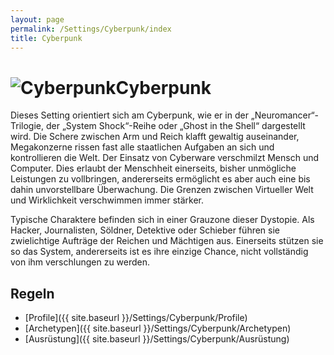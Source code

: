 ```yaml
---
layout: page
permalink: /Settings/Cyberpunk/index
title: Cyberpunk
---
```


<h1><img alt="Cyberpunk" src="{{ site.baseurl }}/assets/images/icons/cyberpunk.png"/>Cyberpunk</h1>

Dieses Setting orientiert sich am Cyberpunk, wie er in der &bdquo;Neuromancer&ldquo;-Trilogie, der &bdquo;System Shock&ldquo;-Reihe oder &bdquo;Ghost in the Shell&ldquo; dargestellt wird. Die Schere zwischen Arm und Reich klafft gewaltig auseinander, Megakonzerne rissen fast alle staatlichen Aufgaben an sich und kontrollieren die Welt. Der Einsatz von Cyberware verschmilzt Mensch und Computer. Dies erlaubt der Menschheit einerseits, bisher unmögliche Leistungen zu vollbringen, andererseits ermöglicht es aber auch eine bis dahin unvorstellbare Überwachung. Die Grenzen zwischen Virtueller Welt und Wirklichkeit verschwimmen immer stärker.

Typische Charaktere befinden sich in einer Grauzone dieser Dystopie. Als Hacker, Journalisten, Söldner, Detektive oder Schieber führen sie zwielichtige Aufträge der Reichen und Mächtigen aus. Einerseits stützen sie so das System, andererseits ist es ihre einzige Chance, nicht vollständig von ihm verschlungen zu werden.

## Regeln

- [Profile]({{ site.baseurl }}/Settings/Cyberpunk/Profile)
- [Archetypen]({{ site.baseurl }}/Settings/Cyberpunk/Archetypen)
- [Ausrüstung]({{ site.baseurl }}/Settings/Cyberpunk/Ausrüstung)
